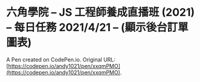 # 六角學院 – JS 工程師養成直播班 (2021) – 每日任務 2021/4/21 – (顯示後台訂單圖表)

A Pen created on CodePen.io. Original URL: [https://codepen.io/andy1021/pen/xxqmPMO](https://codepen.io/andy1021/pen/xxqmPMO).


